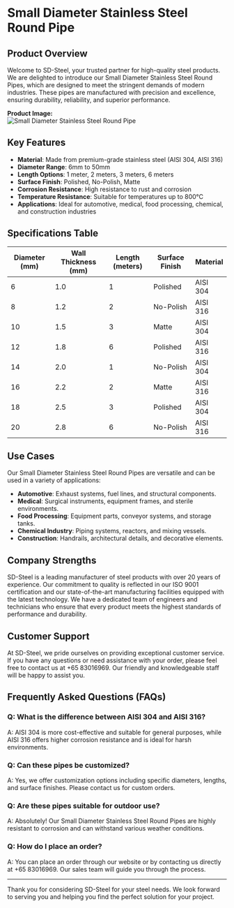 # Small Diameter Stainless Steel Round Pipe

## Product Overview

Welcome to SD-Steel, your trusted partner for high-quality steel products. We are delighted to introduce our Small Diameter Stainless Steel Round Pipes, which are designed to meet the stringent demands of modern industries. These pipes are manufactured with precision and excellence, ensuring durability, reliability, and superior performance.

**Product Image:**  
![Small Diameter Stainless Steel Round Pipe](https://github.com/user-attachments/assets/2567258e-e124-4816-932d-1809bd27ef0b)

## Key Features

- **Material**: Made from premium-grade stainless steel (AISI 304, AISI 316)
- **Diameter Range**: 6mm to 50mm
- **Length Options**: 1 meter, 2 meters, 3 meters, 6 meters
- **Surface Finish**: Polished, No-Polish, Matte
- **Corrosion Resistance**: High resistance to rust and corrosion
- **Temperature Resistance**: Suitable for temperatures up to 800°C
- **Applications**: Ideal for automotive, medical, food processing, chemical, and construction industries

## Specifications Table

| Diameter (mm) | Wall Thickness (mm) | Length (meters) | Surface Finish | Material |
|---------------|---------------------|-----------------|----------------|----------|
| 6             | 1.0                 | 1               | Polished       | AISI 304 |
| 8             | 1.2                 | 2               | No-Polish      | AISI 316 |
| 10            | 1.5                 | 3               | Matte          | AISI 304 |
| 12            | 1.8                 | 6               | Polished       | AISI 316 |
| 14            | 2.0                 | 1               | No-Polish      | AISI 304 |
| 16            | 2.2                 | 2               | Matte          | AISI 316 |
| 18            | 2.5                 | 3               | Polished       | AISI 304 |
| 20            | 2.8                 | 6               | No-Polish      | AISI 316 |

## Use Cases

Our Small Diameter Stainless Steel Round Pipes are versatile and can be used in a variety of applications:

- **Automotive**: Exhaust systems, fuel lines, and structural components.
- **Medical**: Surgical instruments, equipment frames, and sterile environments.
- **Food Processing**: Equipment parts, conveyor systems, and storage tanks.
- **Chemical Industry**: Piping systems, reactors, and mixing vessels.
- **Construction**: Handrails, architectural details, and decorative elements.

## Company Strengths

SD-Steel is a leading manufacturer of steel products with over 20 years of experience. Our commitment to quality is reflected in our ISO 9001 certification and our state-of-the-art manufacturing facilities equipped with the latest technology. We have a dedicated team of engineers and technicians who ensure that every product meets the highest standards of performance and durability.

## Customer Support

At SD-Steel, we pride ourselves on providing exceptional customer service. If you have any questions or need assistance with your order, please feel free to contact us at +65 83016969. Our friendly and knowledgeable staff will be happy to assist you.

## Frequently Asked Questions (FAQs)

### Q: What is the difference between AISI 304 and AISI 316?
A: AISI 304 is more cost-effective and suitable for general purposes, while AISI 316 offers higher corrosion resistance and is ideal for harsh environments.

### Q: Can these pipes be customized?
A: Yes, we offer customization options including specific diameters, lengths, and surface finishes. Please contact us for custom orders.

### Q: Are these pipes suitable for outdoor use?
A: Absolutely! Our Small Diameter Stainless Steel Round Pipes are highly resistant to corrosion and can withstand various weather conditions.

### Q: How do I place an order?
A: You can place an order through our website or by contacting us directly at +65 83016969. Our sales team will guide you through the process.

---

Thank you for considering SD-Steel for your steel needs. We look forward to serving you and helping you find the perfect solution for your project.